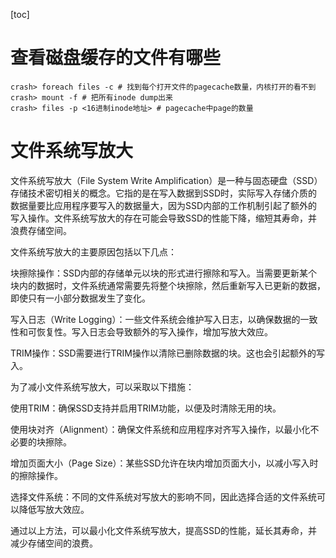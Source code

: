 [toc]

# 查看磁盘缓存的文件有哪些

```shell
crash> foreach files -c # 找到每个打开文件的pagecache数量，内核打开的看不到
crash> mount -f # 把所有inode dump出来
crash> files -p <16进制inode地址> # pagecache中page的数量
```

# 文件系统写放大


文件系统写放大（File System Write Amplification）是一种与固态硬盘（SSD）存储技术密切相关的概念。它指的是在写入数据到SSD时，实际写入存储介质的数据量要比应用程序要写入的数据量大，因为SSD内部的工作机制引起了额外的写入操作。文件系统写放大的存在可能会导致SSD的性能下降，缩短其寿命，并浪费存储空间。

文件系统写放大的主要原因包括以下几点：

块擦除操作：SSD内部的存储单元以块的形式进行擦除和写入。当需要更新某个块内的数据时，文件系统通常需要先将整个块擦除，然后重新写入已更新的数据，即使只有一小部分数据发生了变化。

写入日志（Write Logging）：一些文件系统会维护写入日志，以确保数据的一致性和可恢复性。写入日志会导致额外的写入操作，增加写放大效应。

TRIM操作：SSD需要进行TRIM操作以清除已删除数据的块。这也会引起额外的写入。

为了减小文件系统写放大，可以采取以下措施：

使用TRIM：确保SSD支持并启用TRIM功能，以便及时清除无用的块。

使用块对齐（Alignment）：确保文件系统和应用程序对齐写入操作，以最小化不必要的块擦除。

增加页面大小（Page Size）：某些SSD允许在块内增加页面大小，以减小写入时的擦除操作。

选择文件系统：不同的文件系统对写放大的影响不同，因此选择合适的文件系统可以降低写放大效应。

通过以上方法，可以最小化文件系统写放大，提高SSD的性能，延长其寿命，并减少存储空间的浪费。

# 